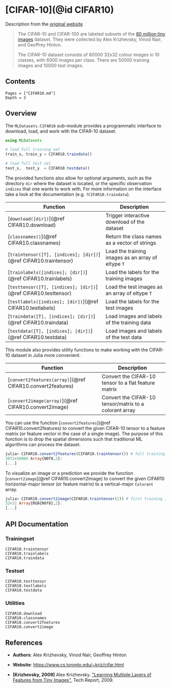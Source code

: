 # [CIFAR-10](@id CIFAR10)

Description from the [original
website](https://www.cs.toronto.edu/~kriz/cifar.html)

> The CIFAR-10 and CIFAR-100 are labeled subsets of the
> [80 million tiny images](http://people.csail.mit.edu/torralba/tinyimages/)
> dataset. They were collected by Alex Krizhevsky, Vinod Nair,
> and Geoffrey Hinton.
>
> The CIFAR-10 dataset consists of 60000 32x32 colour images in
> 10 classes, with 6000 images per class. There are 50000
> training images and 10000 test images.

## Contents

```@contents
Pages = ["CIFAR10.md"]
Depth = 3
```

## Overview

The `MLDatasets.CIFAR10` sub-module provides a programmatic
interface to download, load, and work with the CIFAR-10 dataset.

```julia
using MLDatasets

# load full training set
train_x, train_y = CIFAR10.traindata()

# load full test set
test_x,  test_y  = CIFAR10.testdata()
```

The provided functions also allow for optional arguments, such as
the directory `dir` where the dataset is located, or the specific
observation `indices` that one wants to work with. For more
information on the interface take a look at the documentation
(e.g. `?CIFAR10.traindata`).

Function | Description
---------|-------------
[`download([dir])`](@ref CIFAR10.download) | Trigger interactive download of the dataset
[`classnames()`](@ref CIFAR10.classnames) | Return the class names as a vector of strings
[`traintensor([T], [indices]; [dir])`](@ref CIFAR10.traintensor) | Load the training images as an array of eltype `T`
[`trainlabels([indices]; [dir])`](@ref CIFAR10.trainlabels) | Load the labels for the training images
[`testtensor([T], [indices]; [dir])`](@ref CIFAR10.testtensor) | Load the test images as an array of eltype `T`
[`testlabels([indices]; [dir])`](@ref CIFAR10.testlabels) | Load the labels for the test images
[`traindata([T], [indices]; [dir])`](@ref CIFAR10.traindata) | Load images and labels of the training data
[`testdata([T], [indices]; [dir])`](@ref CIFAR10.testdata) | Load images and labels of the test data

This module also provides utility functions to make working with
the CIFAR-10 dataset in Julia more convenient.

Function | Description
---------|-------------
[`convert2features(array)`](@ref CIFAR10.convert2features) | Convert the CIFAR-10 tensor to a flat feature matrix
[`convert2image(array)`](@ref CIFAR10.convert2image) | Convert the CIFAR-10 tensor/matrix to a colorant array

You can use the function
[`convert2features`](@ref CIFAR10.convert2features) to convert
the given CIFAR-10 tensor to a feature matrix (or feature vector
in the case of a single image). The purpose of this function is
to drop the spatial dimensions such that traditional ML
algorithms can process the dataset.

```julia
julia> CIFAR10.convert2features(CIFAR10.traintensor()) # full training data
3072×50000 Array{N0f8,2}:
[...]
```

To visualize an image or a prediction we provide the function
[`convert2image`](@ref CIFAR10.convert2image) to convert the
given CIFAR10 horizontal-major tensor (or feature matrix) to a
vertical-major `Colorant` array.

```julia
julia> CIFAR10.convert2image(CIFAR10.traintensor(1)) # first training image
32×32 Array{RGB{N0f8},2}:
[...]
```

## API Documentation

### Trainingset

```@docs
CIFAR10.traintensor
CIFAR10.trainlabels
CIFAR10.traindata
```

### Testset

```@docs
CIFAR10.testtensor
CIFAR10.testlabels
CIFAR10.testdata
```

### Utilities

```@docs
CIFAR10.download
CIFAR10.classnames
CIFAR10.convert2features
CIFAR10.convert2image
```

## References

- **Authors**: Alex Krizhevsky, Vinod Nair, Geoffrey Hinton

- **Website**: https://www.cs.toronto.edu/~kriz/cifar.html

- **[Krizhevsky, 2009]** Alex Krizhevsky. ["Learning Multiple Layers of Features from Tiny Images"](https://www.cs.toronto.edu/~kriz/learning-features-2009-TR.pdf), Tech Report, 2009.

